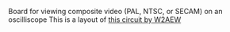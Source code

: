 Board for viewing composite video (PAL, NTSC, or SECAM) on an oscilliscope
This is a layout of [this circuit by W2AEW](https://www.youtube.com/watch?v=yf4kOMSPbM0)